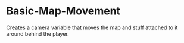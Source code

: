 # Basic-Map-Movement
Creates a camera variable that moves the map and stuff attached to it around behind the player.
